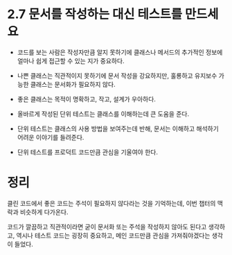 # 2.7 문서를 작성하는 대신 테스트를 만드세요

- 코드를 보는 사람은 작성자만큼 알지 못하기에 클래스나 메서드의 추가적인 정보에 얼마나 쉽게 접근할 수 있는 지가 중요하다.
- 나쁜 클래스는 직관적이지 못하기에 문서 작성을 강요하지만, 훌룡하고 유지보수 가능한 클래스는 문서화가 필요하지 않다.
- 좋은 클래스는 목적이 명확하고, 작고, 설계가 우아하다.


- 올바르게 작성된 단위 테스트는 클래스를 이해하는데 큰 도움을 준다.
- 단위 테스트는 클래스의 사용 방법을 보여주는데 반해, 문서는 이해하고 해석하기 어려운 이야기를 들려준다.
- 단위 테스트를 프로덕트 코드만큼 관심을 기울여야 한다.

# 정리
클린 코드에서 좋은 코드는 주석이 필요하지 않다라는 것을 기억하는데, 이번 챕터의 맥락과 비슷하게 다가온다.

코드가 깔끔하고 직관적이라면 굳이 문서화 또는 주석을 작성하지 않아도 된다고 생각하고, 역시나 테스트 코드는 굉장히 중요하고, 메인 코드만큼 관심을 가져줘야겠다는 생각이 들었다.
